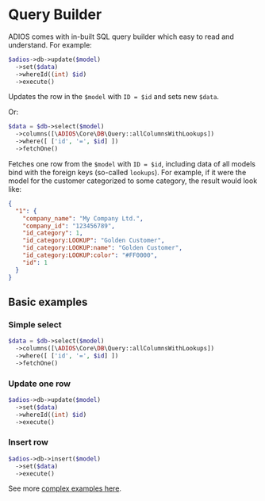 # Query Builder

ADIOS comes with in-built SQL query builder which easy to read and understand. For example:

```php
$adios->db->update($model)
  ->set($data)
  ->whereId((int) $id)
  ->execute()
```

Updates the row in the `$model` with `ID = $id` and sets new `$data`.

Or:

```php
$data = $db->select($model)
  ->columns([\ADIOS\Core\DB\Query::allColumnsWithLookups])
  ->where([ ['id', '=', $id] ])
  ->fetchOne()
```

Fetches one row from the `$model` with `ID = $id`, including data of all models bind with the foreign keys (so-called `lookups`). For example, if it were the model for the customer categorized to some category, the result would look like:

```json
{
  "1": {
    "company_name": "My Company Ltd.",
    "company_id": "123456789",
    "id_category": 1,
    "id_category:LOOKUP": "Golden Customer",
    "id_category:LOOKUP:name": "Golden Customer",
    "id_category:LOOKUP:color": "#FF0000",
    "id": 1
  }
}
```

## Basic examples


### Simple select

```php
$data = $db->select($model)
  ->columns([\ADIOS\Core\DB\Query::allColumnsWithLookups])
  ->where([ ['id', '=', $id] ])
  ->fetchOne()
```

### Update one row
```php
$adios->db->update($model)
  ->set($data)
  ->whereId((int) $id)
  ->execute()
```

### Insert row

```php
$adios->db->insert($model)
  ->set($data)
  ->execute()
```

See more [complex examples here](query-builder-examples).